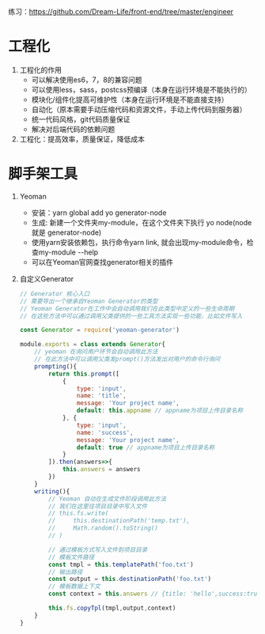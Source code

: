 练习：https://github.com/Dream-Life/front-end/tree/master/engineer

# 工程化
1. 工程化的作用
    - 可以解决使用es6，7，8的兼容问题
    - 可以使用less，sass，postcss预编译（本身在运行环境是不能执行的）
    - 模块化/组件化提高可维护性（本身在运行环境是不能直接支持）
    - 自动化（原本需要手动压缩代码和资源文件，手动上传代码到服务器）
    - 统一代码风格，git代码质量保证
    - 解决对后端代码的依赖问题
2. 工程化：提高效率，质量保证，降低成本
# 脚手架工具
1. Yeoman
    - 安装：yarn global add yo generator-node
    - 生成: 新建一个文件夹my-module，在这个文件夹下执行 yo node(node 就是 generator-node)
    - 使用yarn安装依赖包，执行命令yarn link, 就会出现my-module命令，检查my-module --help
    - 可以在Yeoman官网查找generator相关的插件

2. 自定义Generator
    ```javascript
    // Generator 核心入口
    // 需要导出一个继承自Yeoman Generator的类型
    // Yeoman Generator在工作中会自动调用我们在此类型中定义的一些生命周期
    // 在这些方法中可以通过调用父类提供的一些工具方法实现一些功能，比如文件写入

    const Generator = require('yeoman-generator')

    module.exports = class extends Generator{
        // yeoman 在询问用户环节会自动调用此方法
        // 在此方法中可以调用父类发prompt()方法发出对用户的命令行询问
        prompting(){
            return this.prompt([
                {
                    type: 'input',
                    name: 'title',
                    message: 'Your project name',
                    default: this.appname // appname为项目上传目录名称
                }, {
                    type: 'input',
                    name: 'success',
                    message: 'Your project name',
                    default: true // appname为项目上传目录名称
                }
            ]).then(answers=>{
                this.answers = answers
            })
        }
        writing(){
            // Yeoman 自动在生成文件阶段调用此方法
            // 我们在这里往项目目录中写入文件
            // this.fs.write(
            //     this.destinationPath('temp.txt'),
            //     Math.random().toString()
            // )

            // 通过模板方式写入文件到项目目录
            // 模板文件路径
            const tmpl = this.templatePath('foo.txt')
            // 输出路径
            const output = this.destinationPath('foo.txt')
            // 模板数据上下文
            const context = this.answers // {title: 'hello',success:true}

            this.fs.copyTpl(tmpl,output,context)
        }
    }
    ```